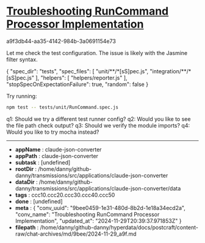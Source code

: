 # [Troubleshooting RunCommand Processor Implementation](https://claude.ai/chat/9bee0459-1e31-480d-8b2d-1e18a34ecd2a)

a9f3db44-aa35-4142-984b-3a0691154e73

 Let me check the test configuration. The issue is likely with the Jasmine filter syntax.

<antArtifact identifier="jasmine-json" type="application/vnd.ant.code" language="javascript" title="Updated Jasmine Config">
{
    "spec_dir": "tests",
    "spec_files": [
        "unit/**/*[sS]pec.js",
        "integration/**/*[sS]pec.js"
    ],
    "helpers": [
        "helpers/reporter.js"
    ],
    "stopSpecOnExpectationFailure": true,
    "random": false
}
</antArtifact>

Try running:
```bash
npm test -- tests/unit/RunCommand.spec.js
```

q1: Should we try a different test runner config?
q2: Would you like to see the file path check output?
q3: Should we verify the module imports?
q4: Would you like to try mocha instead?

---

* **appName** : claude-json-converter
* **appPath** : claude-json-converter
* **subtask** : [undefined]
* **rootDir** : /home/danny/github-danny/transmissions/src/applications/claude-json-converter
* **dataDir** : /home/danny/github-danny/transmissions/src/applications/claude-json-converter/data
* **tags** : ccc10.ccc20.ccc30.ccc40.ccc50
* **done** : [undefined]
* **meta** : {
  "conv_uuid": "9bee0459-1e31-480d-8b2d-1e18a34ecd2a",
  "conv_name": "Troubleshooting RunCommand Processor Implementation",
  "updated_at": "2024-11-29T20:39:37.971853Z"
}
* **filepath** : /home/danny/github-danny/hyperdata/docs/postcraft/content-raw/chat-archives/md/9bee/2024-11-29_a9f.md